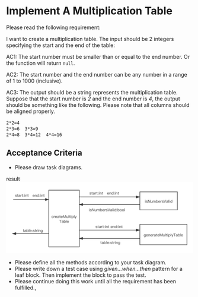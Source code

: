 # Implement A Multiplication Table

Please read the following requirement:

I want to create a multiplication table. The input should be 2 integers specifying the start and the end of the table:

AC1: The start number must be smaller than or equal to the end number. Or the function will return `null`.

AC2: The start number and the end number can be any number in a range of 1 to 1000 (inclusive).

AC3: The output should be a string represents the multiplication table. Suppose that the start number is _2_ and the end number is _4_, the output should be something like the following. Please note that all columns should be aligned properly.

```
2*2=4
2*3=6  3*3=9
2*4=8  3*4=12  4*4=16
```

## Acceptance Criteria

- Please draw task diagrams.

result
![image](https://github.com/xuxiaoqi-xxq/multiply-table-2020-7-21-6-20-7-389/blob/master/context%20map%20of%20multiply%20table.png)
- Please define all the methods according to your task diagram.
- Please write down a test case using _given...when...then_ pattern for a leaf block. Then implement the block to pass the test.
- Please continue doing this work until all the requirement has been fulfilled.,
